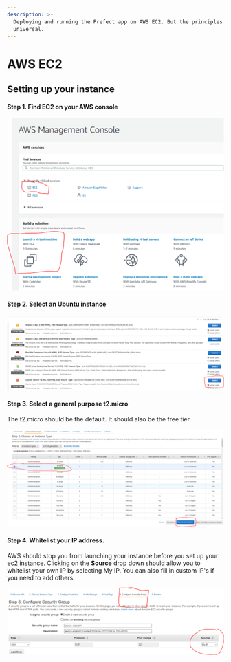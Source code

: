 ```yaml
---
description: >-
  Deploying and running the Prefect app on AWS EC2. But the principles should be
  universal.
---
```


# AWS EC2

## Setting up your instance

#### Step 1. Find EC2 on your AWS console

![](.gitbook/assets/ec2_1.PNG)

#### Step 2. Select an Ubuntu instance

![](.gitbook/assets/ec2_2.PNG)

#### Step 3. Select a general purpose t2.micro

The t2.micro should be the default. It should also be the free tier.

![](.gitbook/assets/ec2_3.PNG)

#### Step 4. Whitelist your IP address.

AWS should stop you from launching your instance before you set up your ec2 instance. Clicking on the **Source** drop down should allow you to whitelist your own IP by selecting My IP. You can also fill in custom IP's if you need to add others. 

![](.gitbook/assets/ec2_4.PNG)


